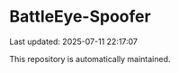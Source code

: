 # BattleEye-Spoofer

Last updated: 2025-07-11 22:17:07

This repository is automatically maintained.
